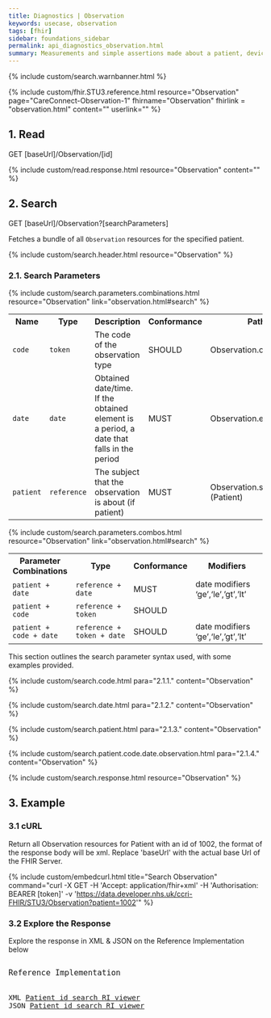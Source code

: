 ```yaml
---
title: Diagnostics | Observation
keywords: usecase, observation
tags: [fhir]
sidebar: foundations_sidebar
permalink: api_diagnostics_observation.html
summary: Measurements and simple assertions made about a patient, device or other subject.
---
```


{% include custom/search.warnbanner.html %}

<!-- include custom/fhir.referencemin.html resource="Observation" page="CareConnect-Observation-1" fhirname="Observation" fhirlink="observation.html" content="User Stories" -->

{% include custom/fhir.STU3.reference.html resource="Observation" page="CareConnect-Observation-1" fhirname="Observation" fhirlink = "observation.html" content="" userlink="" %}


## 1. Read ##

<div markdown="span" class="alert alert-success" role="alert">
GET [baseUrl]/Observation/[id]</div>

{% include custom/read.response.html resource="Observation" content="" %}

## 2. Search ##

<div markdown="span" class="alert alert-success" role="alert">
GET [baseUrl]/Observation?[searchParameters]</div>

Fetches a bundle of all `Observation` resources for the specified patient.

{% include custom/search.header.html resource="Observation" %}

### 2.1. Search Parameters ###

{% include custom/search.parameters.combinations.html resource="Observation" link="observation.html#search" %}

<table style="min-width:100%;width:100%">
<tr id="clinical">
    <th style="width:15%;">Name</th>
    <th style="width:15%;">Type</th>
    <th style="width:40%;">Description</th>
    <th style="width:5%;">Conformance</th>
    <th style="width:25%;">Path</th>
</tr>
<!--
<tr>
    <td><code class="highlighter-rouge">category</code></td>
    <td><code class="highlighter-rouge">token</code></td>
    <td>The classification of the type of observation</td>
    <td>SHOULD</td>
    <td>Observation.category</td>
</tr>
-->
<tr>
    <td><code class="highlighter-rouge">code</code></td>
    <td><code class="highlighter-rouge">token</code></td>
    <td>The code of the observation type</td>
    <td>SHOULD</td>
    <td>Observation.code</td>
</tr>
<tr>
    <td><code class="highlighter-rouge">date</code></td>
    <td><code class="highlighter-rouge">date</code></td>
    <td>Obtained date/time.<br>If the obtained element is a period, a date that falls in the period</td>
    <td>MUST</td>
    <td>Observation.effective[x]</td>
</tr>
<tr>
    <td><code class="highlighter-rouge">patient</code></td>
    <td><code class="highlighter-rouge">reference</code></td>
    <td>The subject that the observation is about (if patient) </td>
    <td>MUST</td>
    <td>Observation.subject (Patient)</td>
</tr>
</table>

{% include custom/search.parameters.combos.html resource="Observation"  link="observation.html#search" %}

<!--
This section outlines the search parameter syntax used, with some examples provided.

Systems MUST support the following search combinations:

 * patient + date

 Systems SHOULD support the following search combinations:

 * patient + code
 * patient + code + date
-->



<table style="min-width:100%;width:100%">
<tr i
d="clinical">
    <th style="width:25%;">Parameter Combinations</th>
    <th style="width:30%;">Type</th>
    <th style="width:5%;">Conformance</th>
    <th style="width:35%;">Modifiers</th>
</tr>
<tr>
     <td><code class="highlighter-rouge">patient + date</code></td>
    <td><code class="highlighter-rouge">reference + date</code></td>
    <td>MUST</td>
    <td>date modifiers ‘ge’,‘le’,’gt’,’lt’</td>
</tr>
<tr>
    <td><code class="highlighter-rouge">patient + code</code></td>
    <td><code class="highlighter-rouge">reference + token</code></td>
    <td>SHOULD</td>
    <td></td>
</tr>
<tr>
    <td><code class="highlighter-rouge">patient + code + date</code></td>
    <td><code class="highlighter-rouge">reference + token + date</code></td>
    <td>SHOULD</td>
    <td>date modifiers ‘ge’,‘le’,’gt’,’lt’</td>
</tr>
</table>

This section outlines the search parameter syntax used, with some examples provided.


<!-- | `subject` | `reference` | The subject that the observation is about| | Observation.subject (Patient) |
-->

<!-- include custom/search.status.plus.html para="2.1.1." content="Observation" options="see profile/valueset for codes" selected="exam" name="category" -->

{% include custom/search.code.html para="2.1.1." content="Observation" %}

{% include custom/search.date.html para="2.1.2." content="Observation" %}

{% include custom/search.patient.html para="2.1.3." content="Observation" %}

{% include custom/search.patient.code.date.observation.html para="2.1.4." content="Observation" %}


<!--
{% include custom/search.subject.html para="2.5." content="Observation" %}
-->

{% include custom/search.response.html resource="Observation" %}


## 3. Example ##

<h3 id="32-response-headers">3.1 cURL</h3>

Return all Observation resources for Patient with an id of 1002, the format of the response body will be xml. Replace 'baseUrl' with the actual base Url of the FHIR Server.

{% include custom/embedcurl.html title="Search Observation" command="curl -X GET -H 'Accept: application/fhir+xml' -H 'Authorisation: BEARER [token]' -v 'https://data.developer.nhs.uk/ccri-FHIR/STU3/Observation?patient=1002'" %}


<h3 id="32-response-headers">3.2 Explore the Response</h3>

Explore the response in XML & JSON on the Reference Implementation below
<div class="language-http highlighter-rouge">
<pre class="highlight">
<p style="font-size: 110%;">Reference Implementation</p>
XML <a target="_blank" href="{{ site.fhir_ref_impl }}search?serverId=home&pretty=true&resource=Observation&param.0.0=&param.0.1=1002&param.0.name=patient&param.0.type=reference&sort_by=&sort_direction=&resource-search-limit=&encoding=xml">Patient id search RI viewer</a>
JSON <a target="_blank" href="{{ site.fhir_ref_impl }}search?serverId=home&pretty=true&resource=Observation&param.0.0=&param.0.1=1002&param.0.name=patient&param.0.type=reference&sort_by=&sort_direction=&resource-search-limit=&encoding=json">Patient id search RI viewer</a>
</pre>
</div>
